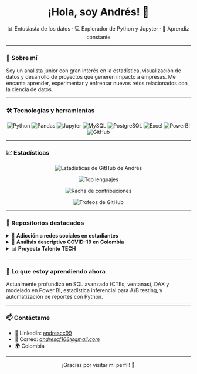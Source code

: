 <h1 align="center">¡Hola, soy Andrés! 👋</h1>

<p align="center">
  📊 Entusiasta de los datos · 💻 Explorador de Python y Jupyter · 🌱 Aprendiz constante
</p>

---

### 🚀 Sobre mí

Soy un analista junior con gran interés en la estadística, visualización de datos y desarrollo de proyectos que generen impacto a empresas. Me encanta aprender, experimentar y enfrentar nuevos retos relacionados con la ciencia de datos.

---

### 🛠 Tecnologías y herramientas

<p align="center">
  <img src="https://img.shields.io/badge/Python-3776AB?style=flat&logo=python&logoColor=white" alt="Python" />
  <img src="https://img.shields.io/badge/Pandas-150458?style=flat&logo=pandas&logoColor=white" alt="Pandas" />
  <img src="https://img.shields.io/badge/Jupyter-F37626?style=flat&logo=jupyter&logoColor=white" alt="Jupyter" />
  <img src="https://img.shields.io/badge/MySQL-4479A1?style=flat&logo=mysql&logoColor=white" alt="MySQL" />
  <img src="https://img.shields.io/badge/PostgreSQL-4169E1?style=flat&logo=postgresql&logoColor=white" alt="PostgreSQL" />
  <img src="https://img.shields.io/badge/Excel-217346?style=flat&logo=microsoft-excel&logoColor=white" alt="Excel" />
  <img src="https://img.shields.io/badge/PowerBI-F2C811?style=flat&logo=powerbi&logoColor=black" alt="PowerBI" />
  <img src="https://img.shields.io/badge/GitHub-181717?style=flat&logo=github&logoColor=white" alt="GitHub" />
</p>

---

### 📈 Estadísticas

<p align="center">
  <img src="https://github-readme-stats.vercel.app/api?username=Andresc99&show_icons=true&theme=transparent&rank_icon=github&include_all_commits=true" alt="Estadísticas de GitHub de Andrés" />
</p>

<p align="center">
  <img src="https://github-readme-stats.vercel.app/api/top-langs/?username=Andresc99&layout=compact&langs_count=8&theme=transparent" alt="Top lenguajes" />
</p>

<p align="center">
  <img src="https://streak-stats.demolab.com?user=Andresc99&theme=transparent&hide_border=true" alt="Racha de contribuciones" />
</p>

<p align="center">
  <img src="https://github-profile-trophy.vercel.app/?username=Andresc99&theme=flat&no-bg=true&no-frame=true&margin-w=8&margin-h=8" alt="Trofeos de GitHub" />
</p>

---

### 📂 Repositorios destacados

<details>
  <summary>🧠 <strong>Adicción a redes sociales en estudiantes</strong></summary>

  <blockquote>
    Análisis estadístico sobre el impacto de las redes sociales en jóvenes estudiantes.
  </blockquote>

  <p>
    <strong>Enfoque:</strong> <kbd>Análisis</kbd> <kbd>Estadística</kbd> <kbd>Visualización</kbd>
  </p>

  <p>
    <a href="https://github.com/Andresc99/Adiccion-a-redes-sociales-en-estudiantes">🔗 Ver repositorio</a>
  </p>

  <p>
    <a href="https://github.com/Andresc99/Adiccion-a-redes-sociales-en-estudiantes">
      <img src="https://img.shields.io/github/stars/Andresc99/Adiccion-a-redes-sociales-en-estudiantes?style=flat" alt="Stars" />
    </a>
    <a href="https://github.com/Andresc99/Adiccion-a-redes-sociales-en-estudiantes/commits">
      <img src="https://img.shields.io/github/last-commit/Andresc99/Adiccion-a-redes-sociales-en-estudiantes" alt="Último commit" />
    </a>
    <a href="https://github.com/Andresc99/Adiccion-a-redes-sociales-en-estudiantes/issues">
      <img src="https://img.shields.io/github/issues/Andresc99/Adiccion-a-redes-sociales-en-estudiantes" alt="Issues" />
    </a>
    <img src="https://img.shields.io/github/license/Andresc99/Adiccion-a-redes-sociales-en-estudiantes" alt="Licencia" />
  </p>
</details>

<details>
  <summary>🦠 <strong>Análisis descriptivo COVID-19 en Colombia</strong></summary>

  <blockquote>
    Proyecto de análisis exploratorio y visualización de datos de fallecimientos por COVID-19.
  </blockquote>

  <p>
    <strong>Enfoque:</strong> <kbd>EDA</kbd> <kbd>Datos públicos</kbd> <kbd>Visualización</kbd>
  </p>

  <p>
    <a href="https://github.com/Andresc99/An-lisis-descriptivo-de-fallecidos-por-COVID-19-en-Colombia">🔗 Ver repositorio</a>
  </p>

  <p>
    <a href="https://github.com/Andresc99/An-lisis-descriptivo-de-fallecidos-por-COVID-19-en-Colombia">
      <img src="https://img.shields.io/github/stars/Andresc99/An-lisis-descriptivo-de-fallecidos-por-COVID-19-en-Colombia?style=flat" alt="Stars" />
    </a>
    <a href="https://github.com/Andresc99/An-lisis-descriptivo-de-fallecidos-por-COVID-19-en-Colombia/commits">
      <img src="https://img.shields.io/github/last-commit/Andresc99/An-lisis-descriptivo-de-fallecidos-por-COVID-19-en-Colombia" alt="Último commit" />
    </a>
    <a href="https://github.com/Andresc99/An-lisis-descriptivo-de-fallecidos-por-COVID-19-en-Colombia/issues">
      <img src="https://img.shields.io/github/issues/Andresc99/An-lisis-descriptivo-de-fallecidos-por-COVID-19-en-Colombia" alt="Issues" />
    </a>
    <img src="https://img.shields.io/github/license/Andresc99/An-lisis-descriptivo-de-fallecidos-por-COVID-19-en-Colombia" alt="Licencia" />
  </p>
</details>

<details>
  <summary>📊 <strong>Proyecto Talento TECH</strong></summary>

  <blockquote>
    Reto de análisis de datos propuesto por el bootcamp Talento TECH.
  </blockquote>

  <p>
    <strong>Enfoque:</strong> <kbd>Limpieza</kbd> <kbd>EDA</kbd> <kbd>Reporte</kbd>
  </p>

  <p>
    <a href="https://github.com/Andresc99/Proyecto_de_Analisis_TalentoTECH">🔗 Ver repositorio</a>
  </p>

  <p>
    <a href="https://github.com/Andresc99/Proyecto_de_Analisis_TalentoTECH">
      <img src="https://img.shields.io/github/stars/Andresc99/Proyecto_de_Analisis_TalentoTECH?style=flat" alt="Stars" />
    </a>
    <a href="https://github.com/Andresc99/Proyecto_de_Analisis_TalentoTECH/commits">
      <img src="https://img.shields.io/github/last-commit/Andresc99/Proyecto_de_Analisis_TalentoTECH" alt="Último commit" />
    </a>
    <a href="https://github.com/Andresc99/Proyecto_de_Analisis_TalentoTECH/issues">
      <img src="https://img.shields.io/github/issues/Andresc99/Proyecto_de_Analisis_TalentoTECH" alt="Issues" />
    </a>
    <img src="https://img.shields.io/github/license/Andresc99/Proyecto_de_Analisis_TalentoTECH" alt="Licencia" />
  </p>
</details>

---

### 🧠 Lo que estoy aprendiendo ahora

Actualmente profundizo en SQL avanzado (CTEs, ventanas), DAX y modelado en Power BI, estadística inferencial para A/B testing, y automatización de reportes con Python.

---

### 📫 Contáctame

- 💼 LinkedIn: <a href="https://www.linkedin.com/in/andrescc99/">andrescc99</a>
- 📧 Correo: <em>andrescf168@gmail.com</em>
- 🌍 Colombia

---

<p align="center">
  ¡Gracias por visitar mi perfil! 🌟
</p>
